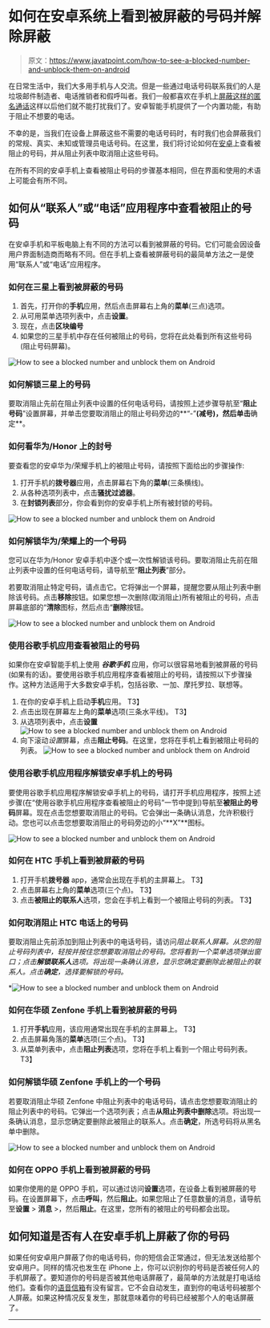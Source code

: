 # 如何在安卓系统上看到被屏蔽的号码并解除屏蔽

> 原文：<https://www.javatpoint.com/how-to-see-a-blocked-number-and-unblock-them-on-android>

在日常生活中，我们大多用手机与人交流。但是一些通过电话号码联系我们的人是垃圾邮件制造者、电话推销者和假呼叫者。我们一般都喜欢在手机上[屏蔽这样的匿名通话](https://www.javatpoint.com/how-to-block-number-on-android)这样以后他们就不能打扰我们了。安卓智能手机提供了一个内置功能，有助于阻止不想要的电话。

不幸的是，当我们在设备上屏蔽这些不需要的电话号码时，有时我们也会屏蔽我们的常规、真实、未知或管理员电话号码。在这里，我们将讨论如何在[安卓](https://www.javatpoint.com/android-tutorial)上查看被阻止的号码，并从阻止列表中取消阻止这些号码。

在所有不同的安卓手机上查看被阻止号码的步骤基本相同，但在界面和使用的术语上可能会有所不同。

## 如何从“联系人”或“电话”应用程序中查看被阻止的号码

在安卓手机和平板电脑上有不同的方法可以看到被屏蔽的号码。它们可能会因设备用户界面制造商而略有不同。但在手机上查看被屏蔽号码的最简单方法之一是使用“联系人”或“电话”应用程序。

### 如何在三星上看到被屏蔽的号码

1.  首先，打开你的**手机**应用，然后点击屏幕右上角的**菜单**(三点)选项。
2.  从可用菜单选项列表中，点击**设置**。
3.  现在，点击**区块编号**
4.  如果您的三星手机中存在任何被阻止的号码，您将在此处看到所有这些号码(阻止号码屏幕)。

![How to see a blocked number and unblock them on Android](img/59119cad733fd9bef2e7c03ff4642094.png)

### 如何解锁三星上的号码

要取消阻止先前在阻止列表中设置的任何电话号码，请按照上述步骤导航至“**阻止号码**”设置屏幕，并单击您要取消阻止的阻止号码旁边的**“-”**(减号)，然后单击**确定**。

### 如何看华为/Honor 上的封号

要查看您的安卓华为/荣耀手机上的被阻止号码，请按照下面给出的步骤操作:

1.  打开手机的**拨号器**应用，点击屏幕右下角的**菜单**(三条横线)。
2.  从各种选项列表中，点击**骚扰过滤器**。
3.  在**封锁列表**部分，你会看到你的安卓手机上所有被封锁的号码。

![How to see a blocked number and unblock them on Android](img/d619a012f903372114204f6c8168d754.png)

### 如何解锁华为/荣耀上的一个号码

您可以在华为/Honor 安卓手机中逐个或一次性解锁该号码。要取消阻止先前在阻止列表中设置的任何电话号码，请导航至“**阻止列表**”部分。

若要取消阻止特定号码，请点击它。它将弹出一个屏幕，提醒您要从阻止列表中删除该号码。点击**移除**按钮。如果您想一次删除(取消阻止)所有被阻止的号码，点击屏幕底部的“**清除**图标，然后点击“**删除**按钮。

![How to see a blocked number and unblock them on Android](img/6a72f8166e944442332e4eb3994839c6.png)

### 使用谷歌手机应用查看被阻止的号码

如果你在安卓智能手机上使用 ***谷歌手机*** 应用，你可以很容易地看到被屏蔽的号码(如果有的话)。要使用谷歌手机应用程序查看被阻止的号码，请按照以下步骤操作。这种方法适用于大多数安卓手机，包括谷歌、一加、摩托罗拉、联想等。

1.  在你的安卓手机上启动**手机**应用。
    T3】
2.  点击出现在屏幕左上角的**菜单**选项(三条水平线)。
    T3】
3.  从选项列表中，点击**设置**
    ![How to see a blocked number and unblock them on Android](img/b40f946f632ef54518ed88fb840b71dc.png)
4.  向下滚动*设置*屏幕，点击**阻止号码**。在这里，您将在手机上看到被阻止号码的列表。
    ![How to see a blocked number and unblock them on Android](img/a55281e9cfc3bcf78b0538b4472750b6.png)

### 使用谷歌手机应用程序解锁安卓手机上的号码

要使用谷歌手机应用程序解锁安卓手机上的号码，请打开手机应用程序，按照上述步骤(在“使用谷歌手机应用程序查看被阻止的号码”一节中提到)导航至**被阻止的号码**屏幕。现在点击您想要取消阻止的号码。它会弹出一条确认消息，允许积极行动。您也可以点击您想要取消阻止的号码旁边的小“**X”**图标。

![How to see a blocked number and unblock them on Android](img/d5a023afaac616e80b4ab3d65e002994.png)

### 如何在 HTC 手机上看到被屏蔽的号码

1.  打开手机**拨号器** app，通常会出现在手机的主屏幕上。
    T3】
2.  点击屏幕右上角的**菜单**选项(三个点)。
    T3】
3.  点击**被阻止的联系人**选项，您会在手机上看到一个被阻止号码的列表。
    T3】

### 如何取消阻止 HTC 电话上的号码

要取消阻止先前添加到阻止列表中的电话号码，请访问*阻止联系人屏幕。从您的阻止号码列表中，轻按并按住您想要取消阻止的号码。您将看到一个菜单选项弹出窗口；点击**解锁联系人**选项。将出现一条确认消息，显示您确定要删除此被阻止的联系人。点击**确定**，选择要解锁的号码。*

*![How to see a blocked number and unblock them on Android](img/d9f91423619365a99bff6def704778a5.png)

### 如何在华硕 Zenfone 手机上看到被屏蔽的号码

1.  打开**手机**应用，该应用通常出现在手机的主屏幕上。
    T3】
2.  点击屏幕角落的**菜单**选项(三个点)。
    T3】
3.  从菜单列表中，点击**阻止列表**选项，您将在手机上看到一个阻止号码列表。
    T3】

### 如何解锁华硕 Zenfone 手机上的一个号码

若要取消阻止华硕 Zenfone 中阻止列表中的电话号码，请点击您想要取消阻止的阻止列表中的号码。它弹出一个选项列表；点击**从阻止列表中删除**选项。将出现一条确认消息，显示您确定要删除此被阻止的联系人。点击**确定**，所选号码将从黑名单中删除。

![How to see a blocked number and unblock them on Android](img/92e0e5304926034759ad1acfa7a596e2.png)

### 如何在 OPPO 手机上看到被屏蔽的号码

如果你使用的是 OPPO 手机，可以通过访问**设置**选项，在设备上看到被屏蔽的号码。在设置屏幕下，点击**呼叫**，然后**阻止**。如果您阻止了任意数量的消息，请导航至**设置** > **消息** >，然后**阻止**。在这里，您所有的被阻止的号码都会出现。

## 如何知道是否有人在安卓手机上屏蔽了你的号码

如果任何安卓用户屏蔽了你的电话号码，你的短信会正常通过，但无法发送给那个安卓用户。同样的情况也发生在 iPhone 上，你可以识别你的号码是否被任何人的手机屏蔽了。要知道你的号码是否被其他电话屏蔽了，最简单的方法就是打电话给他们。查看你的[语音信箱](https://www.javatpoint.com/how-to-set-up-voicemail-on-android)有没有留言。它不会自动发生，直到你的电话号码被那个人屏蔽。如果这种情况反复发生，那就意味着你的号码已经被那个人的电话屏蔽了。

* * **